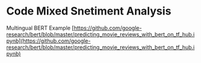# Code Mixed Snetiment Analysis

Multingual BERT Example [https://github.com/google-research/bert/blob/master/predicting_movie_reviews_with_bert_on_tf_hub.ipynb](https://github.com/google-research/bert/blob/master/predicting_movie_reviews_with_bert_on_tf_hub.ipynb)

